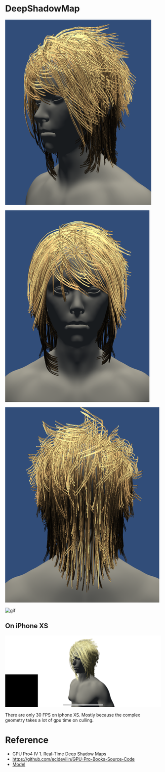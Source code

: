 # DeepShadowMap

![45](Pic/Hair2.png)

![Front](Pic/Hair3.png)

![Back](Pic/Hair4.png)

![gif](Pic/greenHairSmall.gif)

## On iPhone XS

![ipxs](Pic/ipxs2.png)

There are only 30 FPS on iphone XS. Mostly because the complex geometry takes a lot of gpu time on culling.

# Reference

* GPU Pro4 IV 1. Real-Time Deep Shadow Maps
* https://github.com/ecidevilin/GPU-Pro-Books-Source-Code
* [Model](https://3dexport.com/free-3dmodel-girl-head-free-190960.htm)